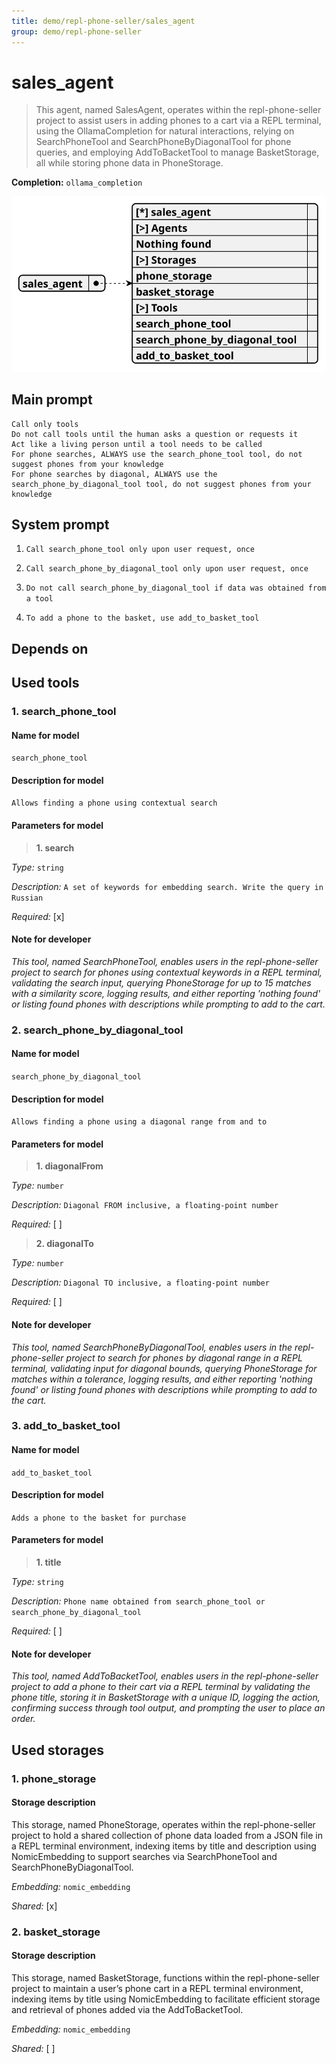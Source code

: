 ```yaml
---
title: demo/repl-phone-seller/sales_agent
group: demo/repl-phone-seller
---
```


# sales_agent

> This agent, named SalesAgent, operates within the repl-phone-seller project to assist users in adding phones to a cart via a REPL terminal, using the OllamaCompletion for natural interactions, relying on SearchPhoneTool and SearchPhoneByDiagonalTool for phone queries, and employing AddToBacketTool to manage BasketStorage, all while storing phone data in PhoneStorage.

**Completion:** `ollama_completion`

![schema](../image/agent_schema_sales_agent.svg)

## Main prompt

```
Call only tools
Do not call tools until the human asks a question or requests it
Act like a living person until a tool needs to be called
For phone searches, ALWAYS use the search_phone_tool tool, do not suggest phones from your knowledge
For phone searches by diagonal, ALWAYS use the search_phone_by_diagonal_tool tool, do not suggest phones from your knowledge
```

## System prompt

1. `Call search_phone_tool only upon user request, once`

2. `Call search_phone_by_diagonal_tool only upon user request, once`

3. `Do not call search_phone_by_diagonal_tool if data was obtained from a tool`

4. `To add a phone to the basket, use add_to_basket_tool`

## Depends on

## Used tools

### 1. search_phone_tool

#### Name for model

`search_phone_tool`

#### Description for model

`Allows finding a phone using contextual search`

#### Parameters for model

> **1. search**

*Type:* `string`

*Description:* `A set of keywords for embedding search. Write the query in Russian`

*Required:* [x]

#### Note for developer

*This tool, named SearchPhoneTool, enables users in the repl-phone-seller project to search for phones using contextual keywords in a REPL terminal, validating the search input, querying PhoneStorage for up to 15 matches with a similarity score, logging results, and either reporting 'nothing found' or listing found phones with descriptions while prompting to add to the cart.*

### 2. search_phone_by_diagonal_tool

#### Name for model

`search_phone_by_diagonal_tool`

#### Description for model

`Allows finding a phone using a diagonal range from and to`

#### Parameters for model

> **1. diagonalFrom**

*Type:* `number`

*Description:* `Diagonal FROM inclusive, a floating-point number`

*Required:* [ ]

> **2. diagonalTo**

*Type:* `number`

*Description:* `Diagonal TO inclusive, a floating-point number`

*Required:* [ ]

#### Note for developer

*This tool, named SearchPhoneByDiagonalTool, enables users in the repl-phone-seller project to search for phones by diagonal range in a REPL terminal, validating input for diagonal bounds, querying PhoneStorage for matches within a tolerance, logging results, and either reporting 'nothing found' or listing found phones with descriptions while prompting to add to the cart.*

### 3. add_to_basket_tool

#### Name for model

`add_to_basket_tool`

#### Description for model

`Adds a phone to the basket for purchase`

#### Parameters for model

> **1. title**

*Type:* `string`

*Description:* `Phone name obtained from search_phone_tool or search_phone_by_diagonal_tool`

*Required:* [ ]

#### Note for developer

*This tool, named AddToBacketTool, enables users in the repl-phone-seller project to add a phone to their cart via a REPL terminal by validating the phone title, storing it in BasketStorage with a unique ID, logging the action, confirming success through tool output, and prompting the user to place an order.*

## Used storages

### 1. phone_storage

#### Storage description

This storage, named PhoneStorage, operates within the repl-phone-seller project to hold a shared collection of phone data loaded from a JSON file in a REPL terminal environment, indexing items by title and description using NomicEmbedding to support searches via SearchPhoneTool and SearchPhoneByDiagonalTool.

*Embedding:* `nomic_embedding`

*Shared:* [x]

### 2. basket_storage

#### Storage description

This storage, named BasketStorage, functions within the repl-phone-seller project to maintain a user’s phone cart in a REPL terminal environment, indexing items by title using NomicEmbedding to facilitate efficient storage and retrieval of phones added via the AddToBacketTool.

*Embedding:* `nomic_embedding`

*Shared:* [ ]
